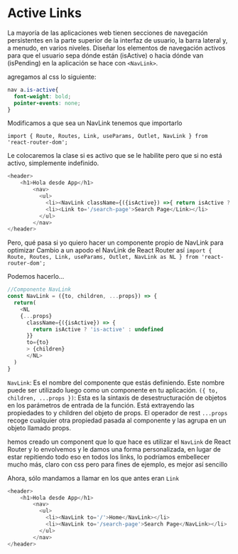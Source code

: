 # Active Links
La mayoría de las aplicaciones web tienen secciones de navegación persistentes en la parte superior de la interfaz de usuario, la barra lateral y, a menudo, en varios niveles. Diseñar los elementos de navegación activos para que el usuario sepa dónde están (isActive) o hacia dónde van (isPending) en la aplicación se hace con `<NavLink>`.

agregamos al css lo siguiente:
```css
nav a.is-active{
  font-weight: bold;
  pointer-events: none;
}
```

Modificamos a que sea un NavLink
tenemos que importarlo

`import { Route, Routes, Link, useParams, Outlet, NavLink } from 'react-router-dom';`

Le colocaremos la clase si es activo que se le habilite pero que si no está activo, simplemente indefinido.
```js
<header>
    <h1>Hola desde App</h1>
        <nav>
          <ul>
            <li><NavLink className={({isActive}) =>{ return isActive ? 'is-active' : undefined}} to='/'>Home</NavLink></li>
            <li><Link to='/search-page'>Search Page</Link></li>
          </ul>
        </nav>
</header>
```

Pero, qué pasa si yo quiero hacer un componente propio de NavLink para optimizar
Cambio a un apodo el NavLink de React Router así `import { Route, Routes, Link, useParams, Outlet, NavLink as NL } from 'react-router-dom';`

Podemos hacerlo...

```js
//Componente NavLink
const NavLink = ({to, children, ...props}) => {
  return(
    <NL
    {...props}
      className={({isActive}) => { 
        return isActive ? 'is-active' : undefined
      }} 
      to={to}
      > {children}
      </NL>
  )
}
```
`NavLink`: Es el nombre del componente que estás definiendo. Este nombre puede ser utilizado luego como un componente en tu aplicación.
`({ to, children, ...props })`: Esta es la sintaxis de desestructuración de objetos en los parámetros de entrada de la función. Está extrayendo las propiedades to y children del objeto de props. El operador de rest `...props` recoge cualquier otra propiedad pasada al componente y las agrupa en un objeto llamado props.


hemos creado un component que lo que hace es utilizar el `NavLink` de React Router y lo envolvemos y le damos una forma personalizada, en lugar de estar repitiendo todo eso en todos los links, lo podríamos embellecer mucho más, claro con css pero para fines de ejemplo, es mejor así sencillo

Ahora, sólo mandamos a llamar en los que antes eran `Link`
```js
<header>
    <h1>Hola desde App</h1>
        <nav>
          <ul>
            <li><NavLink to='/'>Home</NavLink></li>
            <li><NavLink to='/search-page'>Search Page</NavLink></li>
          </ul>
        </nav>
</header>
```